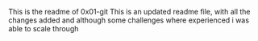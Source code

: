 This is the readme of 0x01-git
This is an updated readme file, 
with all the changes added and although some challenges where experienced
i was able to scale through
